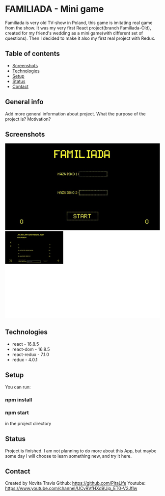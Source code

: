 # FAMILIADA - Mini game

Familiada is very old TV-show in Poland, this game is imitating real game from
the show. It was my very first React project(branch Familiada-Old), created for
my friend's wedding as a mini game(with different set of questions). Then I
decided to make it also my first real project with Redux.

## Table of contents

- [Screenshots](#screenshots)
- [Technologies](#technologies)
- [Setup](#setup)
- [Status](#status)
- [Contact](#contact)

## General info

Add more general information about project. What the purpose of the project is?
Motivation?

## Screenshots

![Start Page](/screenshots/Untitled.jpg)
![Question Page](/screenshots/questionbox.jpg)

## Technologies

- react - 16.8.5
- react-dom - 16.8.5
- react-redux - 7.1.0
- redux - 4.0.1

## Setup

You can run:

### npm install

### npm start

in the project directory

## Status

Project is finished. I am not planning to do more about this App, but maybe some
day I will choose to learn something new, and try it here.

## Contact

Created by Novita Travis
Github: https://github.com/PitaLife
Youtube: https://www.youtube.com/channel/UCvRVfHXd9Ujp_ET0-V2JfIw
